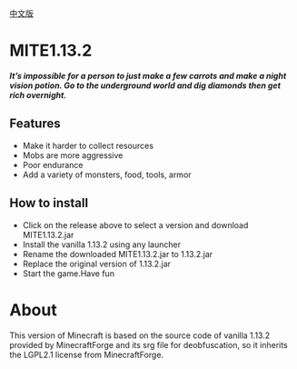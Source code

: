 [中文版](https://github.com/X1AOYu233/MITE1.13.2/blob/master/README_CN.md)
# MITE1.13.2
**_It’s impossible for a person to just make a few carrots and make a night vision potion.
Go to the underground world and dig diamonds then get rich overnight._**
## Features
* Make it harder to collect resources
* Mobs are more aggressive
* Poor endurance
* Add a variety of monsters, food, tools, armor
## How to install
* Click on the release above to select a version and download MITE1.13.2.jar
* Install the vanilla 1.13.2 using any launcher
* Rename the downloaded MITE1.13.2.jar to 1.13.2.jar
* Replace the original version of 1.13.2.jar
* Start the game.Have fun
 
 # About
This version of Minecraft is based on the source code of vanilla 1.13.2 provided by 
MinecraftForge and its srg file for deobfuscation, so it inherits the LGPL2.1 license from MinecraftForge.
 
